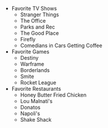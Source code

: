 * Favorite TV Shows
  * Stranger Things
  * The Office
  * Parks and Rec
  * The Good Place
  * Firefly
  * Comedians in Cars Getting Coffee
* Favorite Games
  * Destiny
  * Warframe
  * Borderlands
  * Smite
  * Rocket League
* Favorite Restaurants
  * Honey Butter Fried Chicken
  * Lou Malnati's
  * Donatos
  * Napoli's
  * Shake Shack
